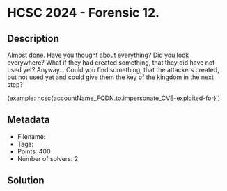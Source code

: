 # HCSC 2024 - Forensic 12.

## Description

Almost done. Have you thought about everything? Did you look everywhere? What if they had created something, that they did have not used yet? Anyway… Could you find something, that the attackers created, but not used yet and could give them the key of the kingdom in the next step?

(example: hcsc{accountName_FQDN.to.impersonate_CVE-exploited-for} )


## Metadata

- Filename: 
- Tags: 
- Points: 400
- Number of solvers: 2

## Solution

